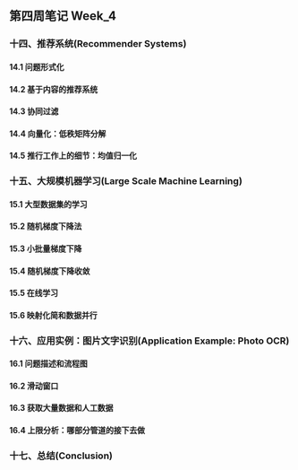 ## 第四周笔记 Week_4

### 十四、推荐系统(Recommender Systems)

#### 14.1 问题形式化

#### 14.2 基于内容的推荐系统

#### 14.3 协同过滤

#### 14.4 向量化：低秩矩阵分解

#### 14.5 推行工作上的细节：均值归一化

### 十五、大规模机器学习(Large Scale Machine Learning)

#### 15.1 大型数据集的学习

#### 15.2 随机梯度下降法

#### 15.3 小批量梯度下降

#### 15.4 随机梯度下降收敛

#### 15.5 在线学习

#### 15.6 映射化简和数据并行

### 十六、应用实例：图片文字识别(Application Example: Photo OCR)

#### 16.1 问题描述和流程图

#### 16.2 滑动窗口

#### 16.3 获取大量数据和人工数据

#### 16.4 上限分析：哪部分管道的接下去做

### 十七、总结(Conclusion)

